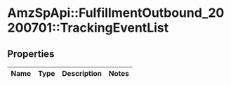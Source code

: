 # AmzSpApi::FulfillmentOutbound_20200701::TrackingEventList

## Properties
Name | Type | Description | Notes
------------ | ------------- | ------------- | -------------

